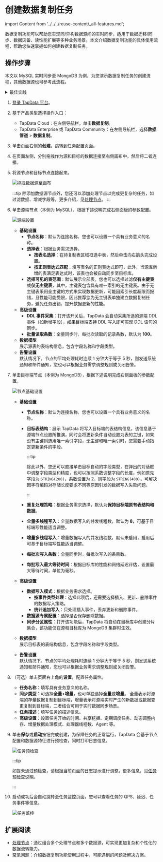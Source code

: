 # 创建数据复制任务

import Content from '../../../reuse-content/_all-features.md';

<Content />

数据复制功能可以帮助您实现同/异构数据源间的实时同步，适用于数据迁移/同步、数据灾备、读性能扩展等多种业务场景。本文介绍数据复制功能的具体使用流程，帮助您快速掌握如何创建数据复制任务。

## 操作步骤

本文以 MySQL 实时同步至 MongoDB 为例，为您演示数据复制任务的创建流程，其他数据源也可参考此流程。

<details>
  <summary>最佳实践</summary>
  为构建高效可靠的数据复制任务，推荐在开始配置任务前，推荐阅读<a href="../../../best-practice/data-sync">数据同步最佳实践</a>。
</details>

1. [登录 TapData 平台](../../log-in.md)。

2. 基于产品类型选择操作入口：
   * TapData Cloud：在左侧导航栏，单击**数据复制**。
   * TapData Enterprise 或 TapData Community：在左侧导航栏，选择**数据管道** > **数据复制**。

3. 单击页面右侧的**创建**，跳转到任务配置页面。

4. 在页面左侧，分别拖拽作为源和目标的数据连接至右侧画布中，然后将二者连接。

5. 将源节点和目标节点连接起来。

   ![拖拽数据源至画布](../../../images/drag_database_cn.gif)

   :::tip
   除添加数据源节点外，您还可以添加处理节点以完成更复杂的任务，如过滤数据、增减字段等，更多介绍，见[处理节点](#process-node)。
   :::

6. 单击源端节点（本例为 MySQL），根据下述说明完成右侧面板的<span id="310-table-model">参数配置</span>。

   ![源端设置](../../../images/data_source_settings.png)

   * **基础设置**
     * **节点名称**：默认为连接名称，您也可以设置一个具有业务意义的名称。
     * **选择表**：根据业务需求选择。
       * **按表名选择**：在待复制表区域框选中表，然后单击向右箭头完成设置。
       * **按正则表达式匹配**：填写表名的正则表达式即可，此外，当源库新增的表满足表达式时，该表也会被自动同步至目标库。
     * **选择可见的表范围**：默认展示全部表，您也可以选择过滤**仅有主键表**或**仅无主键表**，其中，主键表包含具有唯一索引的无主键表。由于无主键表采用全主键的方式来实现数据更新，可能因索引长度超限而报错，且性能可能受限，因此推荐您为无主键表单独建立数据复制任务，避免任务出错，提升数据更新的性能。
   * **高级设置**
     * **DDL 事件采集**：打开该开关后，TapData 会自动采集所选的源端 DDL 事件（如新增字段），如果目标端支持 DDL 写入即可实现 DDL 语句的同步。
     * **批量读取条数**：全量同步时，每批次读取的记录条数，默认为 **100**。     
   * **数据模型**   
     展示源表的表结构信息，包含字段名称和字段类型。   
   * **告警设置**   
     默认情况下，节点的平均处理耗时连续 1 分钟大于等于 5 秒，则发送系统通知和邮件通知，您也可以根据业务需求调整规则或关闭告警。
   
7. 单击目标端节点（本例为 MongoDB），根据下述说明完成右侧面板的参数配置。

   ![节点基础设置](../../../images/data_copy_normal_setting.png)

   * **基础设置**
     * **节点名称**：默认为连接名称，您也可以设置一个具有业务意义的名称。 
     * **目标表结构**：<span id="release320-col-length">展示</span> TapData 将写入目标端的表结构信息，该信息基于源端节点设置所推演，同时会将更新条件自动设置为表的主键，如果没有主键则选用唯一索引字段，无主键和唯一索引时，您需要手动指定更新条件的字段。 
       
       :::tip
       
       除此以外，您还可以直接单击目标自动的字段类型，在弹出的对话框中调整字段类型和精度，也可以按照系数调整字段的长度，例如原先字段为 `STRING(200)`，系数设置为 2，则字段为 `STRING(400)`，可解决因字符编码对存储长度要求不同等原因引发的数据写入失败问题。
       
       :::
       
     * **重复处理策略**：根据业务需求选择，默认为**保持目标端原有表结构和数据**。 
     * **全量多线程写入**：全量数据写入的并发线程数，默认为 **8**，可基于目标端写性能适当调整。 
     * **增量多线程写入**：增量数据写入的并发线程数，默认未启用，启用后可基于目标端写性能适当调整。 
     * **每批次写入条数**：全量同步时，每批次写入的条目数。 
     * **每批写入最大等待时间**：根据目标库的性能和网络延迟评估，设置最大等待时间，单位为毫秒。     
     
   * **<span id="advanced-settings">高级设置</span>**
     * **数据写入模式**：根据业务需求选择。
       * **按事件类型处理**：选择此项后，还需要选择插入、更新、删除事件的数据写入策略。
       * **统计追加写入**：只处理插入事件，丢弃更新和删除事件。
     * **数据源专属配置**：选择是否保存删除数据。
     * **同步分区属性**：打开该功能后，TapData 将自动在目标库中创建分片集合，该功能仅在源和目标库为 MongoDB 集群时生效。     
     
   * **数据模型**   
     展示目标表的表结构信息，包含字段名称和字段类型。     
     
   * **告警设置**   
     默认情况下，节点的平均处理耗时连续 1 分钟大于等于 5 秒，则发送系统通知和邮件通知，您也可以根据业务需求调整规则或关闭告警。
   
8. （可选）单击页面右上角的**设置**，配置<span id="task-attr">任务属性</span>。

   * **任务名称**：填写具有业务意义的名称。
   * **同步类型**：可选择**全量+增量**，也可单独选择**全量**或**增量**。
     全量表示将源端的存量数据复制到目标端，增量表示将源端实时产生的新数据或数据变更复制到目标端，二者结合可用于实时数据同步场景。
   * **任务描述**：填写任务的描述信息。
   * **高级设置**：设置任务开始的时间、共享挖掘、定期调度任务、动态调整内存、增量数据处理模式、处理器线程数、Agent 等。

9. 单击**保存**或**启动**按钮完成创建，为保障任务的正常运行，TapData 会基于节点配置和数据源特征进行预检查，同时打印日志信息。

   ![任务预检查](../../../images/task_pre_check.png)

   :::tip

   如提未通过预检查，请根据当前页面的日志提示进行调整。更多信息，见[任务预检查说明](../pre-check.md)。

   :::

10. 启动成功后会自动跳转至任务监控页面，您可以查看任务的 QPS、延迟、任务事件等信息。

    ![任务监控](../../../images/copy_data_monitor_cn.png)



## 扩展阅读

* [处理节点](process-node.md)：通过组合多个处理节点和多个数据源，可实现更加复杂和个性化的数据流转能力。
* [常见问题](../../../faq/data-pipeline.md)：介绍数据复制功能使用过程中，可能遇到的问题及解决方案。




